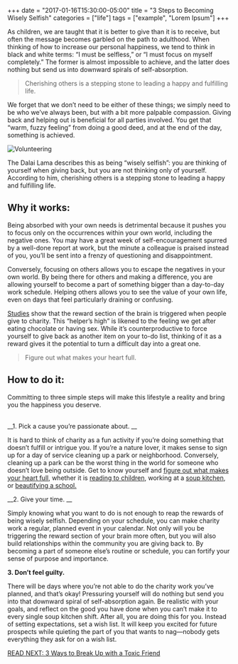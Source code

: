+++
  date = "2017-01-16T15:30:00-05:00"
  title = "3 Steps to Becoming Wisely Selfish"
  categories = ["life"]
  tags = ["example", "Lorem Ipsum"]
+++



<span class="dropcap">A</span>s children, we are taught that it is better to give than it is to receive, but often the message becomes garbled on the path to adulthood. When thinking of how to increase our personal happiness, we tend to think in black and white terms: “I must be selfless,” or “I must focus on myself completely.” The former is almost impossible to achieve, and the latter does nothing but send us into downward spirals of self-absorption. 
<br>

> Cherishing others is a stepping stone to leading a happy and fulfilling life. 


We forget that we don’t need to be either of these things; we simply need to be who we’ve always been, but with a bit more palpable compassion. Giving back and helping out is beneficial for all parties involved. You get that “warm, fuzzy feeling” from doing a good deed, and at the end of the day, something is achieved. 

![Volunteering](//images.contentful.com/awpxl2koull4/5MQd4FGwlUoAeQE0yG6UEE/d3c4d50e2783efde5ec59c97b6053491/Volunteering.jpg)

The Dalai Lama describes this as being “wisely selfish”: you are thinking of yourself when giving back, but you are not thinking only of yourself. According to him, cherishing others is a stepping stone to leading a happy and fulfilling life. 
<br>

## Why it works: 
Being absorbed with your own needs is detrimental because it pushes you to focus only on the occurrences within your own world, including the negative ones. You may have a great week of self-encouragement spurred by a well-done report at work, but the minute a colleague is praised instead of you, you’ll be sent into a frenzy of questioning and disappointment. 

Conversely, focusing on others allows you to escape the negatives in your own world. By being there for others and making a difference, you are allowing yourself to become a part of something bigger than a day-to-day work schedule. Helping others allows you to see the value of your own life, even on days that feel particularly draining or confusing.

[Studies](http://scholar.princeton.edu/sites/default/files/slinden/files/helpershigh.pdf) show that the reward section of the brain is triggered when people give to charity. This “helper’s high” is likened to the feeling we get after eating chocolate or having sex. While it’s counterproductive to force yourself to give back as another item on your to-do list, thinking of it as a reward gives it the potential to turn a difficult day into a great one. 
<br>
>  Figure out what makes your heart full.

## How to do it: 

Committing to three simple steps will make this lifestyle a reality and bring you the happiness you deserve.  
<br>

__1. Pick a cause you’re passionate about. __

It is hard to think of charity as a fun activity if you’re doing something that doesn’t fulfill or intrigue you. If you’re a nature lover, it makes sense to sign up for a day of service cleaning up a park or neighborhood. Conversely, cleaning up a park can be the worst thing in the world for someone who doesn’t love being outside. Get to know yourself and [figure out what makes your heart full](http://advice.shinetext.com/articles/how-to-channel-your-passion-into-positive-change/), whether it is [reading to children](http://pajamaprogram.org/), working at a [soup kitchen](http://holyapostlessoupkitchen.org/), or [beautifying a school.](https://www.changeforkids.org/)


__2. Give your time. __ 

Simply knowing what you want to do is not enough to reap the rewards of being wisely selfish. Depending on your schedule, you can make charity work a regular, planned event in your calendar. Not only will you be triggering the reward section of your brain more often, but you will also build relationships within the community you are giving back to. By becoming a part of someone else’s routine or schedule, you can fortify your sense of purpose and importance. 

__3. Don’t feel guilty.__  

There will be days where you’re not able to do the charity work you’ve planned, and that’s okay! Pressuring yourself will do nothing but send you into that downward spiral of self-absorption again. Be realistic with your goals, and reflect on the good you have done when you can’t make it to every single soup kitchen shift. After all, you are doing this for you. Instead of setting expectations, set a wish list. It will keep you excited for future prospects while quieting the part of you that wants to nag—nobody gets everything they ask for on a wish list. 

[READ NEXT: 3 Ways to Break Up with a Toxic Friend](http://advice.shinetext.com/articles/3-ways-to-break-up-with-a-toxic-friend/)

<div class="pubexchange_module" id="pubexchange_below_content" data-pubexchange-module-id="2323"></div>

<script>(function(w, d, s, id) {
  w.PUBX=w.PUBX || {pub: "shine_text", discover: false, lazy: true};
  var js, pjs = d.getElementsByTagName(s)[0];
  if (d.getElementById(id)) return;
  js = d.createElement(s); js.id = id; js.async = true;
  js.src = "//main.pubexchange.com/loader.min.js";
  pjs.parentNode.insertBefore(js, pjs);
}(window, document, "script", "pubexchange-jssdk"));</script>



